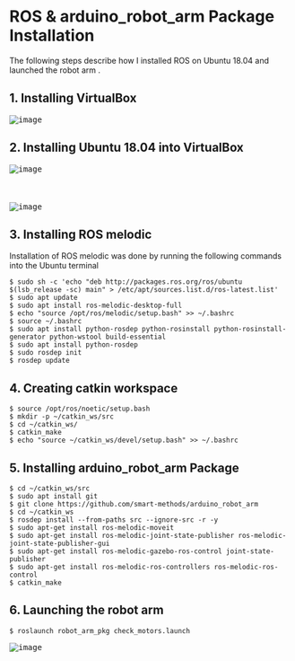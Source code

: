 # ROS & arduino_robot_arm Package Installation
The following steps describe how I installed ROS on Ubuntu 18.04 and launched the robot arm .

## 1. Installing VirtualBox
<kbd>![image](https://github.com/Rawnaa-19/ROS-arduino_robot_arm-package-installation/assets/106926557/dfe93a6f-cb11-4e35-aba8-78c115e74ce0)</kbd>


## 2. Installing Ubuntu 18.04 into VirtualBox 
<kbd>![image](https://github.com/Rawnaa-19/ROS-arduino_robot_arm-package-installation/assets/106926557/cecb437d-d74d-42c6-85b7-ac80e41a8925)</kbd>
<br/>
<br/>
<br/>
<br/>
<kbd>![image](https://github.com/Rawnaa-19/ROS-arduino_robot_arm-package-installation/assets/106926557/5647f1d4-8239-4cc0-b16d-a1c59ad20d97)</kbd>

## 3. Installing ROS melodic
Installation of ROS melodic was done by running the following commands into the Ubuntu terminal
```
$ sudo sh -c 'echo "deb http://packages.ros.org/ros/ubuntu $(lsb_release -sc) main" > /etc/apt/sources.list.d/ros-latest.list'
$ sudo apt update
$ sudo apt install ros-melodic-desktop-full
$ echo "source /opt/ros/melodic/setup.bash" >> ~/.bashrc
$ source ~/.bashrc
$ sudo apt install python-rosdep python-rosinstall python-rosinstall-generator python-wstool build-essential
$ sudo apt install python-rosdep
$ sudo rosdep init
$ rosdep update
```

## 4. Creating catkin workspace
```
$ source /opt/ros/noetic/setup.bash
$ mkdir -p ~/catkin_ws/src
$ cd ~/catkin_ws/
$ catkin_make
$ echo "source ~/catkin_ws/devel/setup.bash" >> ~/.bashrc
```

## 5. Installing arduino_robot_arm Package
```
$ cd ~/catkin_ws/src
$ sudo apt install git
$ git clone https://github.com/smart-methods/arduino_robot_arm 
$ cd ~/catkin_ws
$ rosdep install --from-paths src --ignore-src -r -y
$ sudo apt-get install ros-melodic-moveit
$ sudo apt-get install ros-melodic-joint-state-publisher ros-melodic-joint-state-publisher-gui
$ sudo apt-get install ros-melodic-gazebo-ros-control joint-state-publisher
$ sudo apt-get install ros-melodic-ros-controllers ros-melodic-ros-control
$ catkin_make
```

## 6. Launching the robot arm
```
$ roslaunch robot_arm_pkg check_motors.launch

```
<kbd>![image](https://github.com/Rawnaa-19/ROS-arduino_robot_arm-package-installation/assets/106926557/c6c8b34a-4555-452e-a2df-2d71e6f38af0)</kbd>

